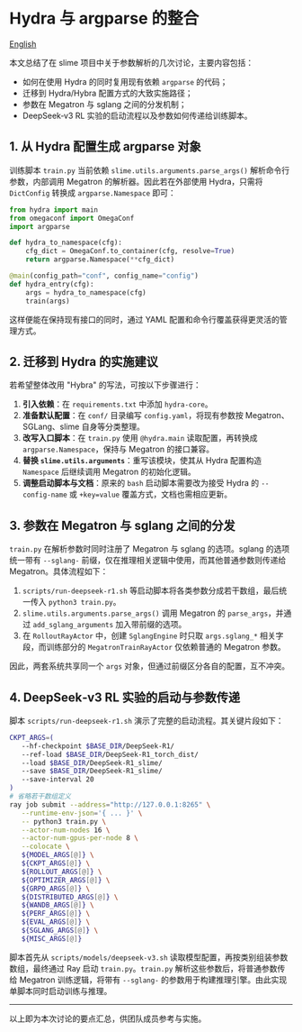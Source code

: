 # Hydra 与 argparse 的整合

[English](../en/hydra_argparse.md)

本文总结了在 slime 项目中关于参数解析的几次讨论，主要内容包括：

- 如何在使用 Hydra 的同时复用现有依赖 `argparse` 的代码；
- 迁移到 Hydra/Hybra 配置方式的大致实施路径；
- 参数在 Megatron 与 sglang 之间的分发机制；
- DeepSeek‑v3 RL 实验的启动流程以及参数如何传递给训练脚本。

## 1. 从 Hydra 配置生成 argparse 对象

训练脚本 `train.py` 当前依赖 `slime.utils.arguments.parse_args()` 解析命令行参数，内部调用 Megatron 的解析器。因此若在外部使用 Hydra，只需将 `DictConfig` 转换成 `argparse.Namespace` 即可：

```python
from hydra import main
from omegaconf import OmegaConf
import argparse

def hydra_to_namespace(cfg):
    cfg_dict = OmegaConf.to_container(cfg, resolve=True)
    return argparse.Namespace(**cfg_dict)

@main(config_path="conf", config_name="config")
def hydra_entry(cfg):
    args = hydra_to_namespace(cfg)
    train(args)
```

这样便能在保持现有接口的同时，通过 YAML 配置和命令行覆盖获得更灵活的管理方式。

## 2. 迁移到 Hydra 的实施建议

若希望整体改用 "Hybra" 的写法，可按以下步骤进行：

1. **引入依赖**：在 `requirements.txt` 中添加 `hydra-core`。
2. **准备默认配置**：在 `conf/` 目录编写 `config.yaml`，将现有参数按 Megatron、SGLang、slime 自身等分类整理。
3. **改写入口脚本**：在 `train.py` 使用 `@hydra.main` 读取配置，再转换成 `argparse.Namespace`，保持与 Megatron 的接口兼容。
4. **替换 `slime.utils.arguments`**：重写该模块，使其从 Hydra 配置构造 `Namespace` 后继续调用 Megatron 的初始化逻辑。
5. **调整启动脚本与文档**：原来的 `bash` 启动脚本需要改为接受 Hydra 的 `--config-name` 或 `+key=value` 覆盖方式，文档也需相应更新。

## 3. 参数在 Megatron 与 sglang 之间的分发

`train.py` 在解析参数时同时注册了 Megatron 与 sglang 的选项。sglang 的选项统一带有 `--sglang-` 前缀，仅在推理相关逻辑中使用，而其他普通参数则传递给 Megatron。具体流程如下：

1. `scripts/run-deepseek-r1.sh` 等启动脚本将各类参数分成若干数组，最后统一传入 `python3 train.py`。
2. `slime.utils.arguments.parse_args()` 调用 Megatron 的 `parse_args`，并通过 `add_sglang_arguments` 加入带前缀的选项。
3. 在 `RolloutRayActor` 中，创建 `SglangEngine` 时只取 `args.sglang_*` 相关字段，而训练部分的 `MegatronTrainRayActor` 仅依赖普通的 Megatron 参数。

因此，两套系统共享同一个 `args` 对象，但通过前缀区分各自的配置，互不冲突。

## 4. DeepSeek‑v3 RL 实验的启动与参数传递

脚本 `scripts/run-deepseek-r1.sh` 演示了完整的启动流程。其关键片段如下：

```bash
CKPT_ARGS=(
   --hf-checkpoint $BASE_DIR/DeepSeek-R1/
   --ref-load $BASE_DIR/DeepSeek-R1_torch_dist/
   --load $BASE_DIR/DeepSeek-R1_slime/
   --save $BASE_DIR/DeepSeek-R1_slime/
   --save-interval 20
)
# 省略若干数组定义
ray job submit --address="http://127.0.0.1:8265" \
   --runtime-env-json='{ ... }' \
   -- python3 train.py \
   --actor-num-nodes 16 \
   --actor-num-gpus-per-node 8 \
   --colocate \
   ${MODEL_ARGS[@]} \
   ${CKPT_ARGS[@]} \
   ${ROLLOUT_ARGS[@]} \
   ${OPTIMIZER_ARGS[@]} \
   ${GRPO_ARGS[@]} \
   ${DISTRIBUTED_ARGS[@]} \
   ${WANDB_ARGS[@]} \
   ${PERF_ARGS[@]} \
   ${EVAL_ARGS[@]} \
   ${SGLANG_ARGS[@]} \
   ${MISC_ARGS[@]}
```

脚本首先从 `scripts/models/deepseek-v3.sh` 读取模型配置，再按类别组装参数数组，最终通过 Ray 启动 `train.py`。`train.py` 解析这些参数后，将普通参数传给 Megatron 训练逻辑，将带有 `--sglang-` 的参数用于构建推理引擎。由此实现单脚本同时启动训练与推理。

---

以上即为本次讨论的要点汇总，供团队成员参考与实施。
